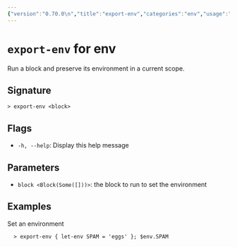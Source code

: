 ```yaml
---
{"version":"0.70.0\n","title":"export-env","categories":"env","usage":"Run a block and preserve its environment in a current scope.\n"}
---
```

<!-- THIS FILE IS GENERATED BY update_book_commands.cjs USING NUSHELL'S HELP COMMANDS.
REFRAIN FROM EDITING IT MANUALLY.-->
# <code>export-env</code> for env

<div class='command-title'>Run a block and preserve its environment in a current scope.</div>

## Signature

```> export-env <block>```

## Flags

 * ```-h, --help```: Display this help message
## Parameters

 * ```block <Block(Some([]))>```: the block to run to set the environment
## Examples

  Set an environment
```shell
  > export-env { let-env SPAM = 'eggs' }; $env.SPAM
```


